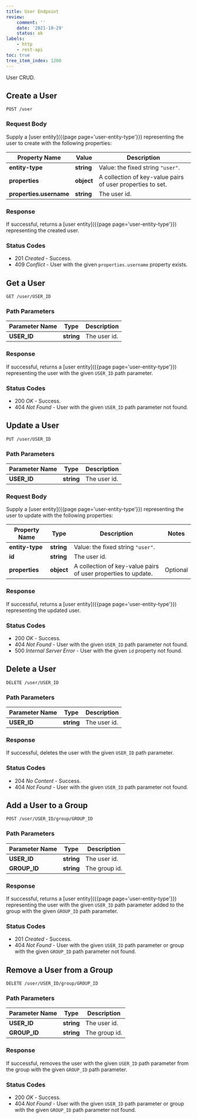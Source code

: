 ```yaml
---
title: User Endpoint
review:
    comment: ''
    date: '2021-10-29'
    status: ok
labels:
    - http
    - rest-api
toc: true
tree_item_index: 1200
---
```


User CRUD.

## Create a User

```
POST /user
```

### Request Body

Supply a [user entity]({{page page='user-entity-type'}}) representing the user to create with the following properties:

| Property Name           | Value      | Description                                                |
| ----------------------- | ---------- | ---------------------------------------------------------- |
| **entity-type**         | **string** | Value: the fixed string `"user"`.                          |
| **properties**          | **object** | A collection of key-value pairs of user properties to set. |
| **properties.username** | **string** | The user id.                                               |

<!--
TODO: replace **properties.username** by id when fixed on master, see https://jira.nuxeo.com/browse/NXP-27105
-->

### Response

If successful, returns a [user entity]({{page page='user-entity-type'}}) representing the created user.

### Status Codes

- 201 *Created* - Success.
- 409 *Conflict* - User with the given `properties.username` property exists.

## Get a User

```
GET /user/USER_ID
```

### Path Parameters

| Parameter Name | Type       | Description  |
| -------------- | ---------- | ------------ |
| **USER_ID**    | **string** | The user id. |

### Response

If successful, returns a [user entity]({{page page='user-entity-type'}}) representing the user with the given `USER_ID` path parameter.

### Status Codes

- 200 *OK* - Success.
- 404 *Not Found* - User with the given `USER_ID` path parameter not found.

## Update a User

```
PUT /user/USER_ID
```

### Path Parameters

| Parameter Name | Type       | Description  |
| -------------- | ---------- | ------------ |
| **USER_ID**    | **string** | The user id. |

### Request Body

Supply a [user entity]({{page page='user-entity-type'}}) representing the user to update with the following properties:

| Property Name   | Type       | Description                                                   | Notes    |
| --------------- | ---------- | ------------------------------------------------------------- | -------- |
| **entity-type** | **string** | Value: the fixed string `"user"`.                             |          |
| **id**          | **string** | The user id.                                                  |          |
| **properties**  | **object** | A collection of key-value pairs of user properties to update. | Optional |

### Response

If successful, returns a [user entity]({{page page='user-entity-type'}}) representing the updated user.

### Status Codes

- 200 *OK* - Success.
- 404 *Not Found* - User with the given `USER_ID` path parameter not found.
- 500 *Internal Server Error* - User with the given `id` property not found.

## Delete a User

```
DELETE /user/USER_ID
```

### Path Parameters

| Parameter Name | Type       | Description  |
| -------------- | ---------- | ------------ |
| **USER_ID**    | **string** | The user id. |

### Response

If successful, deletes the user with the given `USER_ID` path parameter.

### Status Codes

- 204 *No Content* - Success.
- 404 *Not Found* - User with the given `USER_ID` path parameter not found.

## Add a User to a Group

```
POST /user/USER_ID/group/GROUP_ID
```

### Path Parameters

| Parameter Name | Type       | Description   |
| -------------- | ---------- | ------------- |
| **USER_ID**    | **string** | The user id.  |
| **GROUP_ID**   | **string** | The group id. |

### Response

If successful, returns a [user entity]({{page page='user-entity-type'}}) representing the user with the given `USER_ID` path parameter added to the group with the given `GROUP_ID` path parameter.

### Status Codes

- 201 *Created* - Success.
- 404 *Not Found* - User with the given `USER_ID` path parameter or group with the given `GROUP_ID` path parameter not found.

## Remove a User from a Group

```
DELETE /user/USER_ID/group/GROUP_ID
```

### Path Parameters

| Parameter Name | Type       | Description   |
| -------------- | ---------- | ------------- |
| **USER_ID**    | **string** | The user id.  |
| **GROUP_ID**   | **string** | The group id. |

### Response

If successful, removes the user with the given `USER_ID` path parameter from the group with the given `GROUP_ID` path parameter.

### Status Codes

- 200 *OK* - Success.
- 404 *Not Found* - User with the given `USER_ID` path parameter or group with the given `GROUP_ID` path parameter not found.
